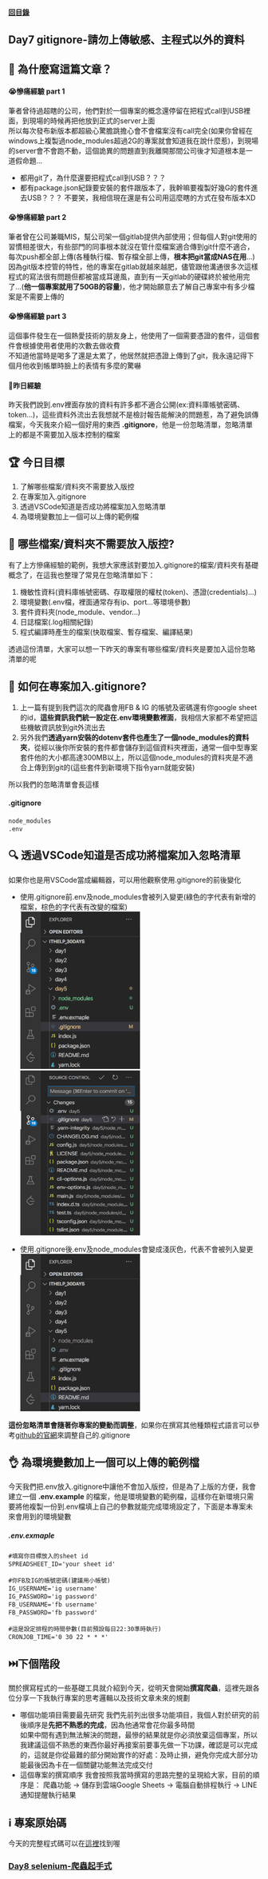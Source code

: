 #### [回目錄](../README.md)
## Day7 gitignore-請勿上傳敏感、主程式以外的資料

🤔 為什麼寫這篇文章？
----
#### 😭慘痛經驗 part 1
筆者曾待過超瞎的公司，他們對於一個專案的概念還停留在把程式call到USB裡面，到現場的時候再把他放到正式的server上面  
所以每次發布新版本都超級心驚膽跳擔心會不會檔案沒有call完全(如果你曾經在windows上複製過node_modules超過2G的專案就會知道我在說什麼惹)，到現場的server會不會跑不動，這個詭異的問題直到我離開那間公司後才知道根本是一道假命題...  
* 都用git了，為什麼還要把程式call到USB？？？
* 都有package.json紀錄要安裝的套件跟版本了，我幹嘛要複製好幾G的套件進去USB？？？
不要笑，我相信現在還是有公司用這麼瞎的方式在發布版本XD  

#### 😭慘痛經驗 part 2
筆者曾在公司兼職MIS，幫公司架一個gitlab提供內部使用；但每個人對git使用的習慣相差很大，有些部門的同事根本就沒在管什麼檔案適合傳到git什麼不適合，每次push都全部上傳(各種執行檔、暫存檔全部上傳，**根本把git當成NAS在用**...)  
因為git版本控管的特性，他的專案在gitlab就越來越肥，儘管跟他溝通很多次這樣程式的寫法很有問題但都被當成耳邊風，直到有一天gitlab的硬碟終於被他用完了...(**他一個專案就用了50GB的容量**)，他才開始願意去了解自己專案中有多少檔案是不需要上傳的

#### 😭慘痛經驗 part 3
這個事件發生在一個熱愛技術的朋友身上，他使用了一個需要憑證的套件，這個套件會根據使用者使用的次數去做收費  
不知道他當時是喝多了還是太累了，他居然就把憑證上傳到了git，我永遠記得下個月他收到帳單時臉上的表情有多麼的驚嚇

#### 🤔昨日經驗
昨天我們說到.env裡面存放的資料有許多都不適合公開(ex:資料庫帳號密碼、token...)，這些資料外流出去我想就不是檢討報告能解決的問題惹，為了避免誤傳檔案，今天我來介紹一個好用的東西 **.gitignore**，他是一份忽略清單，忽略清單上的都是不需要加入版本控制的檔案

🏆 今日目標
----
1. 了解哪些檔案/資料夾不需要放入版控
2. 在專案加入.gitignore
3. 透過VSCode知道是否成功將檔案加入忽略清單
4. 為環境變數加上一個可以上傳的範例檔

🚫 哪些檔案/資料夾不需要放入版控?
----
有了上方慘痛經驗的範例，我想大家應該對要加入.gitignore的檔案/資料夾有基礎概念了，在這我也整理了常見在忽略清單如下：
1. 機敏性資料(資料庫帳號密碼、存取權限的權杖(token)、憑證(credentials)...)
2. 環境變數(.env檔，裡面通常存有ip、port...等環境參數)
3. 套件資料夾(node_module、vendor...)
4. 日誌檔案(.log相關紀錄)
5. 程式編譯時產生的檔案(快取檔案、暫存檔案、編譯結果)

透過這份清單，大家可以想一下昨天的專案有哪些檔案/資料夾是要加入這份忽略清單的呢  

🤔 如何在專案加入.gitignore?
----

1. 上一篇有提到我們這次的爬蟲會用FB & IG 的帳號及密碼還有你google sheet的id，**這些資訊我們統一設定在.env環境變數裡面**，我相信大家都不希望把這些機敏資訊放到git外流出去  
2. 另外我們**透過yarn安裝的dotenv套件也產生了一個node_modules的資料夾**，從經以後你所安裝的套件都會儲存到這個資料夾裡面，通常一個中型專案套件他的大小都高達300MB以上，所以這個node_modules的資料夾是不適合上傳到到git的(這些套件到新環境下指令yarn就能安裝)  

所以我們的忽略清單會長這樣
#### .gitignore
```
node_modules
.env
```

🔍 透過VSCode知道是否成功將檔案加入忽略清單
----
如果你也是用VSCode當成編輯器，可以用他觀察使用.gitignore的前後變化
* 使用.gitignore前.env及node_modules會被列入變更(綠色的字代表有新增的檔案，棕色的字代表有改變的檔案)  
    <img src="./article_img/vscode2.png" width="240" height="315"/>
    <img src="./article_img/vscode3.png" width="240" height="330"/>  

* 使用.gitignore後.env及node_modules會變成淺灰色，代表不會被列入變更  
    <img src="./article_img/vscode1.png" width="240" height="315"/>  

**這份忽略清單會隨著你專案的變動而調整**，如果你在撰寫其他種類程式語言可以參考[github的官網](https://github.com/github/gitignore)來調整自己的.gitignore  

👌 為環境變數加上一個可以上傳的範例檔
----
今天我們把.env放入.gitignore中讓他不會加入版控，但是為了上版的方便，我會建立一個 **.env.example** 的檔案，他是環境變數的範例檔，這樣你在新環境只需要將他複製一份到.env檔填上自己的參數就能完成環境設定了，下面是本專案未來會用到的環境變數
##### .env.exmaple
```env
#填寫你目標放入的sheet id
SPREADSHEET_ID='your sheet id'

#你FB及IG的帳號密碼(建議用小帳號)
IG_USERNAME='ig username'
IG_PASSWORD='ig password'
FB_USERNAME='fb username'
FB_PASSWORD='fb password'

#這是設定排程的時間參數(目前預設每日22:30準時執行)
CRONJOB_TIME='0 30 22 * * *'
```


⏭️下個階段
----
關於撰寫程式的一些基礎工具就介紹到今天，從明天會開始**撰寫爬蟲**，這裡先跟各位分享一下我執行專案的思考邏輯以及技術文章未來的規劃

* 哪個功能項目需要最先研究
    我們先前列出很多功能項目，我個人對於研究的前後順序是**先把不熟悉的完成**，因為他通常會花你最多時間  
    如果中間有遇到無法解決的問題，最慘的結果就是你必須放棄這個專案，所以我建議這個不熟悉的東西你最好再接案前要事先做一下功課，確認是可以完成的，這就是你從最難的部分開始實作的好處：及時止損，避免你完成大部分功能最後因為卡在一個關鍵功能無法完成交付  
* 這個專案的撰寫順序
    我會按照我當時撰寫的思路完整的呈現給大家，目前的順序是：
    爬蟲功能 &rarr; 儲存到雲端Google Sheets &rarr; 電腦自動排程執行 &rarr; LINE通知提醒執行結果  


ℹ️ 專案原始碼
----
今天的完整程式碼可以在[這裡](https://github.com/dean9703111/ithelp_30days/day7)找到喔

### [Day8 selenium-爬蟲起手式](/day8/README.md)